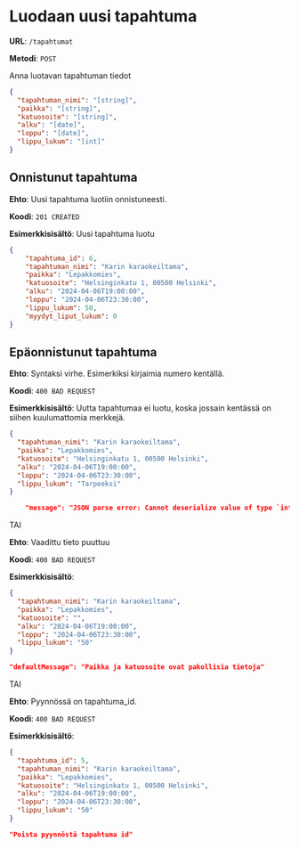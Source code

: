 # Luodaan uusi tapahtuma

**URL**: `/tapahtumat`

**Metodi**: `POST`

<!--  __Autentikaatio__: EI  -->

<!--  __Lupia vaadittu__: Ei mitään  -->

Anna luotavan tapahtuman tiedot

```json
{
  "tapahtuman_nimi": "[string]",
  "paikka": "[string]",
  "katuosoite": "[string]",
  "alku": "[date]",
  "loppu": "[date]",
  "lippu_lukum": "[int]"
}
```

## Onnistunut tapahtuma

**Ehto**: Uusi tapahtuma luotiin onnistuneesti.

**Koodi**: `201 CREATED`

**Esimerkkisisältö**: Uusi tapahtuma luotu

```json
{
    "tapahtuma_id": 6,
    "tapahtuman_nimi": "Karin karaokeiltama",
    "paikka": "Lepakkomies",
    "katuosoite": "Helsinginkatu 1, 00500 Helsinki",
    "alku": "2024-04-06T19:00:00",
    "loppu": "2024-04-06T23:30:00",
    "lippu_lukum": 50,
    "myydyt_liput_lukum": 0
}
```

## Epäonnistunut tapahtuma

**Ehto**: Syntaksi virhe. Esimerkiksi kirjaimia numero kentällä.

**Koodi**: `400 BAD REQUEST`

**Esimerkkisisältö**: Uutta tapahtumaa ei luotu, koska jossain kentässä on siihen kuulumattomia merkkejä.

```json
{
  "tapahtuman_nimi": "Karin karaokeiltama",
  "paikka": "Lepakkomies",
  "katuosoite": "Helsinginkatu 1, 00500 Helsinki",
  "alku": "2024-04-06T19:00:00",
  "loppu": "2024-04-06T23:30:00",
  "lippu_lukum": "Tarpeeksi"
}
```

```json
    "message": "JSON parse error: Cannot deserialize value of type `int` from String \"Tarpeeksi\": not a valid `int` value",
```

TAI

**Ehto**: Vaadittu tieto puuttuu

**Koodi**: `400 BAD REQUEST`

**Esimerkkisisältö**:

```json
{
  "tapahtuman_nimi": "Karin karaokeiltama",
  "paikka": "Lepakkomies",
  "katuosoite": "",
  "alku": "2024-04-06T19:00:00",
  "loppu": "2024-04-06T23:30:00",
  "lippu_lukum": "50"
}
```

```json
"defaultMessage": "Paikka ja katuosoite ovat pakollisia tietoja"
```

TAI

**Ehto**: Pyynnössä on tapahtuma_id.

**Koodi**: `400 BAD REQUEST`

**Esimerkkisisältö**:

```json
{
  "tapahtuma_id": 5,
  "tapahtuman_nimi": "Karin karaokeiltama",
  "paikka": "Lepakkomies",
  "katuosoite": "Helsinginkatu 1, 00500 Helsinki",
  "alku": "2024-04-06T19:00:00",
  "loppu": "2024-04-06T23:30:00",
  "lippu_lukum": "50"
}
```

```json
"Poista pyynnöstä tapahtuma id"
```

